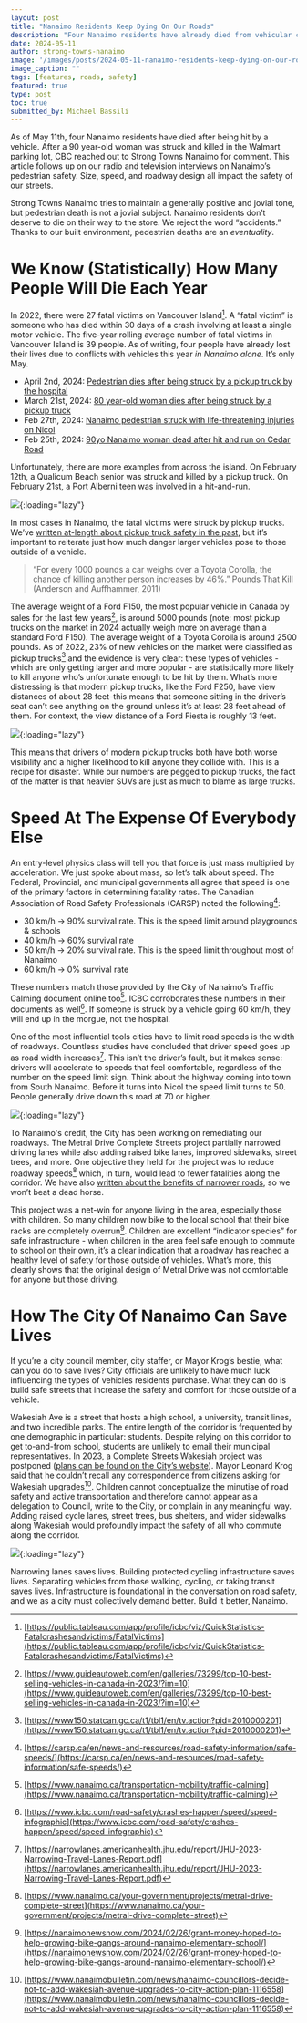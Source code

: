 ```yaml
---
layout: post
title: "Nanaimo Residents Keep Dying On Our Roads"
description: "Four Nanaimo residents have already died from vehicular collisions, and it’s only May. Many factors determine if a person hit by a vehicle survives, but building safe streets is by far the most important thing we can do to make our streets safe."
date: 2024-05-11
author: strong-towns-nanaimo
image: '/images/posts/2024-05-11-nanaimo-residents-keep-dying-on-our-roads/header.png'
image_caption: ""
tags: [features, roads, safety]
featured: true
type: post
toc: true
submitted_by: Michael Bassili
---
```


As of May 11th, four Nanaimo residents have died after being hit by a vehicle. After a 90 year-old woman was struck and killed in the Walmart parking lot, CBC reached out to Strong Towns Nanaimo for comment. This article follows up on our radio and television interviews on Nanaimo’s pedestrian safety. Size, speed, and roadway design all impact the safety of our streets. 

Strong Towns Nanaimo tries to maintain a generally positive and jovial tone, but pedestrian death is not a jovial subject. Nanaimo residents don’t deserve to die on their way to the store. We reject the word “accidents.” Thanks to our built environment, pedestrian deaths are an _eventuality_.

# We Know (Statistically) How Many People Will  Die Each Year 

In 2022, there were 27 fatal victims on Vancouver Island[^1]. A “fatal victim” is someone who has died within 30 days of a crash involving at least a single motor vehicle. The five-year rolling average number of fatal victims in Vancouver Island is 39 people. As of writing, four people have already lost their lives due to conflicts with vehicles this year _in Nanaimo alone_. It’s only May. 

* April 2nd, 2024: [Pedestrian dies after being struck by a pickup truck by the hospital](https://nanaimonewsnow.com/2024/04/02/pedestrian-suffers-life-threatening-injuries-after-being-hit-by-vehicle-near-nanaimo-hospital/)
* March 21st, 2024: [80 year-old woman dies after being struck by a pickup truck](https://bc.ctvnews.ca/80-year-old-pedestrian-struck-killed-in-walmart-parking-lot-nanaimo-rcmp-1.6817574)
* Feb 27th, 2024: [Nanaimo pedestrian struck with life-threatening injuries on Nicol](https://nanaimonewsnow.com/2024/02/28/woman-hit-by-car-in-nanaimo-has-life-threatening-injuries/)
* Feb 25th, 2024: [90yo Nanaimo woman dead after hit and run on Cedar Road](https://vancouversun.com/news/crime/nanaimo-bc-hit-woman-killed-hit-and-run)

Unfortunately, there are more examples from across the island. On February 12th, a Qualicum Beach senior was struck and killed by a pickup truck. On February 21st, a Port Alberni teen was involved in a hit-and-run. 

![]({{site.baseurl}}/images/posts/2024-05-11-nanaimo-residents-keep-dying-on-our-roads/icbc-fatal-victims.png){:loading="lazy"}

In most cases in Nanaimo, the fatal victims were struck by pickup trucks. We’ve [written at-length about pickup truck safety in the past](https://www.beautifulnanaimo.ca/large-trucks-are-dangerous), but it’s important to reiterate just how much danger larger vehicles pose to those outside of a vehicle. 

> “For every 1000 pounds a car weighs over a Toyota Corolla, the chance of killing another person increases by 46%.” Pounds That Kill (Anderson and Auffhammer, 2011)

The average weight of a Ford F150, the most popular vehicle in Canada by sales for the last few years[^2], is around 5000 pounds (note: most pickup trucks on the market in 2024 actually weigh more on average than a standard Ford F150). The average weight of a Toyota Corolla is around 2500 pounds. As of 2022, 23% of new vehicles on the market were classified as pickup trucks[^3] and the evidence is very clear: these types of vehicles - which are only getting larger and more popular -  are statistically more likely to kill anyone who’s unfortunate enough to be hit by them. What’s more distressing is that modern pickup trucks, like the Ford F250, have view distances of about 28 feet–this means that someone sitting in the driver’s seat can’t see anything on the ground unless it’s at least 28 feet ahead of them. For context, the view distance  of a Ford Fiesta is roughly 13 feet. 

![]({{site.baseurl}}/images/posts/2024-05-11-nanaimo-residents-keep-dying-on-our-roads/f150-view-distance.png){:loading="lazy"}

This means that drivers of modern pickup trucks both have both worse visibility and a higher likelihood to kill anyone they collide with. This is a recipe for disaster. While our numbers are pegged to pickup trucks, the fact of the matter is that heavier SUVs are just as much to blame as large trucks. 

# Speed At The Expense Of Everybody Else

An entry-level physics class will tell you that force is just mass multiplied by acceleration. We just spoke about mass, so let’s talk about speed. The Federal, Provincial, and municipal governments all agree that speed is one of the primary factors in determining fatality rates. The Canadian Association of Road Safety Professionals (CARSP) noted the following[^4]:

* 30 km/h → 90% survival rate. This is the speed limit around playgrounds & schools
* 40 km/h → 60% survival rate
* 50 km/h → 20% survival rate. This is the speed limit throughout most of Nanaimo
* 60 km/h → 0% survival rate

These numbers match those provided by the City of Nanaimo’s Traffic Calming document online too[^5]. ICBC corroborates these numbers in their documents as well[^6]. If someone is struck by a vehicle going 60 km/h, they will end up in the morgue, not the hospital. 

One of the most influential tools cities have to limit road speeds is the width of roadways. Countless studies have concluded that driver speed goes up as road width increases[^7]. This isn’t the driver’s fault, but it makes sense: drivers will accelerate to speeds that feel comfortable, regardless of the number on the speed limit sign. Think about the highway coming into town from South Nanaimo. Before it turns into Nicol the speed limit turns to 50. People generally drive down this road at 70 or higher. 

![]({{site.baseurl}}/images/posts/2024-05-11-nanaimo-residents-keep-dying-on-our-roads/front-street-construction.png){:loading="lazy"}

To Nanaimo's credit, the City has been working on remediating our roadways. The Metral Drive Complete Streets project partially narrowed driving lanes while also adding raised bike lanes, improved sidewalks, street trees, and more. One objective they held for the project was to reduce roadway speeds[^8] which, in turn, would lead to fewer fatalities along the corridor. We have also [written about the benefits of narrower roads](https://www.beautifulnanaimo.ca/articles/2023-07-20-narrow-lanes-are-safer), so we won’t beat a dead horse. 

This project was a net-win for anyone living in the area, especially those with children. So many children now bike to the local school that their bike racks are completely overrun[^9]. Children are excellent “indicator species” for safe infrastructure - when children in the area feel safe enough to commute to school on their own, it’s a clear indication that a roadway has reached a healthy level of safety for those outside of vehicles. What’s more, this clearly shows that the original design of Metral Drive was not comfortable for anyone but those driving. 

# How The City Of Nanaimo Can Save Lives

If you’re a city council member, city staffer, or Mayor Krog’s bestie, what can you do to save lives? City officials are unlikely to have much luck influencing the types of vehicles residents purchase. What they can do is build safe streets that increase the safety and comfort for those outside of a vehicle. 

Wakesiah Ave is a street that hosts a high school, a university, transit lines, and two incredible parks. The entire length of the corridor is frequented by one demographic in particular: students. Despite relying on this corridor to get to-and-from school, students are unlikely to email their municipal representatives. In 2023, a Complete Streets Wakesiah project was postponed ([plans can be found on the City’s website](https://www.nanaimo.ca/your-government/projects/wakesiah-avenue-corridor-improvements---postponed)). Mayor Leonard Krog said that he couldn’t recall any correspondence from citizens asking for Wakesiah upgrades[^10]. Children cannot conceptualize the minutiae of road safety and active transportation and therefore cannot appear as a delegation to Council, write to the City, or complain in any meaningful way. Adding raised cycle lanes, street trees, bus shelters, and wider sidewalks along Wakesiah would profoundly impact the safety of all who commute along the corridor. 

![]({{site.baseurl}}/images/posts/2024-05-11-nanaimo-residents-keep-dying-on-our-roads/wakesiah-corridor-improvements.png){:loading="lazy"}

Narrowing lanes saves lives. Building protected cycling infrastructure saves lives. Separating vehicles from those walking, cycling, or taking transit saves lives. Infrastructure is foundational in the conversation on road safety, and we as a city must collectively demand better. Build it better, Nanaimo.

[^1]: [https://public.tableau.com/app/profile/icbc/viz/QuickStatistics-Fatalcrashesandvictims/FatalVictims](https://public.tableau.com/app/profile/icbc/viz/QuickStatistics-Fatalcrashesandvictims/FatalVictims)
[^2]: [https://www.guideautoweb.com/en/galleries/73299/top-10-best-selling-vehicles-in-canada-in-2023/?im=10](https://www.guideautoweb.com/en/galleries/73299/top-10-best-selling-vehicles-in-canada-in-2023/?im=10)
[^3]: [https://www150.statcan.gc.ca/t1/tbl1/en/tv.action?pid=2010000201](https://www150.statcan.gc.ca/t1/tbl1/en/tv.action?pid=2010000201)
[^4]: [https://carsp.ca/en/news-and-resources/road-safety-information/safe-speeds/](https://carsp.ca/en/news-and-resources/road-safety-information/safe-speeds/)
[^5]: [https://www.nanaimo.ca/transportation-mobility/traffic-calming](https://www.nanaimo.ca/transportation-mobility/traffic-calming)
[^6]: [https://www.icbc.com/road-safety/crashes-happen/speed/speed-infographic](https://www.icbc.com/road-safety/crashes-happen/speed/speed-infographic)
[^7]: [https://narrowlanes.americanhealth.jhu.edu/report/JHU-2023-Narrowing-Travel-Lanes-Report.pdf](https://narrowlanes.americanhealth.jhu.edu/report/JHU-2023-Narrowing-Travel-Lanes-Report.pdf)
[^8]: [https://www.nanaimo.ca/your-government/projects/metral-drive-complete-street](https://www.nanaimo.ca/your-government/projects/metral-drive-complete-street)
[^9]: [https://nanaimonewsnow.com/2024/02/26/grant-money-hoped-to-help-growing-bike-gangs-around-nanaimo-elementary-school/](https://nanaimonewsnow.com/2024/02/26/grant-money-hoped-to-help-growing-bike-gangs-around-nanaimo-elementary-school/)
[^10]: [https://www.nanaimobulletin.com/news/nanaimo-councillors-decide-not-to-add-wakesiah-avenue-upgrades-to-city-action-plan-1116558](https://www.nanaimobulletin.com/news/nanaimo-councillors-decide-not-to-add-wakesiah-avenue-upgrades-to-city-action-plan-1116558)